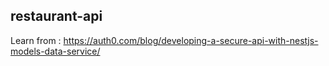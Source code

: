## restaurant-api

Learn from : https://auth0.com/blog/developing-a-secure-api-with-nestjs-models-data-service/

